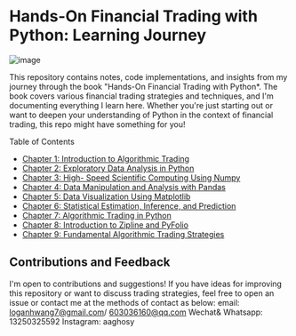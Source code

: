 # Hands-On Financial Trading with Python: Learning Journey
![image](https://github.com/user-attachments/assets/c22d19b0-f8c5-493c-9a69-5f90fe321bf5)

This repository contains notes, code implementations, and insights from my journey through the book "Hands-On Financial Trading with Python*. The book covers various financial trading strategies and techniques, and I'm documenting everything I learn here. Whether you're just starting out or want to deepen your understanding of Python in the context of financial trading, this repo might have something for you!

 Table of Contents
- [Chapter 1: Introduction to Algorithmic Trading](#chapter-1-introduction-to-algorithmic-trading)
- [Chapter 2: Exploratory Data Analysis in Python](#chapter-2-exploratory-data-analysis-in-python)
- [Chapter 3: High- Speed Scientific Computing Using Numpy](#chapter-3-High-Speed-Scientific-Computing-Using--Numpy)
- [Chapter 4: Data Manipulation and Analysis with Pandas](#chapter-4-data-manipulation-and-analysis-with-python)
- [Chapter 5: Data Visualization Using Matplotlib](#chapter-5-data-visualization-using-matplotlib)
- [Chapter 6: Statistical Estimation, Inference, and Prediction](#chapter-6-Statistical-estimation-inference-and-prediction)
- [Chapter 7: Algorithmic Trading in Python](#chapter-7-algorithmic-trading-in-python)
- [Chapter 8: Introduction to Zipline and PyFolio](#chapter-8-introduction-to-zipline-and-pyfolio)
- [Chapter 9: Fundamental Algorithmic Trading Strategies](#chapter-9-fundamental-algorithmic-trading-strategies)

## Contributions and Feedback

I'm open to contributions and suggestions! If you have ideas for improving this repository or want to discuss trading strategies, feel free to open an issue or contact me at the methods of contact as below: 
email: loganhwang7@gmail.com/ 603036160@qq.com
Wechat& Whatsapp: 13250325592
Instagram: aaghosy 






